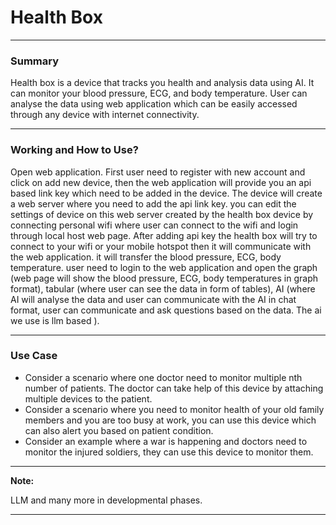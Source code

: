 <h1>Health Box</h1>
<hr>
<h3>Summary</h3>
<p>Health box is a device that tracks you health and analysis data using AI. It can monitor your blood pressure, ECG, and body temperature. User can analyse the data using web application which can be easily accessed through any device with internet connectivity. 
</p>
<hr>
<h3>Working and How to Use?</h3>
<p>Open web application. First user need to register with new account and click on add new device, then the web application will provide you an api based link key which need to be added in the device. The device will create a web server where you need to add the api link key. you can edit the settings of device on this web server created by the health box device by connecting personal wifi where user can connect to the wifi and login through local host web page. After adding api key the health box will try to connect to your wifi or your mobile hotspot then it will communicate with the web application. it will transfer the blood pressure, ECG, body temperature. user need to login to the web application and open the graph (web page will show the blood pressure, ECG, body temperatures in graph format), tabular (where user can see the data in form of tables), AI (where AI will analyse the data and user can communicate with the AI in chat format, user can communicate and ask questions based on the data. The ai we use is llm based ). 
</p>
<hr>
<h3>Use Case</h3>
<ul>
  <li> Consider a scenario where one doctor need to monitor multiple nth number of patients. The doctor can take help of this device by attaching multiple devices to the patient.</li>
  <li>Consider a scenario where you need to monitor health of your old family members and you are too busy at work, you can use this device which can also alert you based on patient condition.</li>
  <li>Consider an example where a war is happening and doctors need to monitor the injured soldiers, they can use this device to monitor them.</li>
</ul>
<hr>
<b>Note:</b>
<p>LLM and many more in developmental phases.</p>
<hr>
